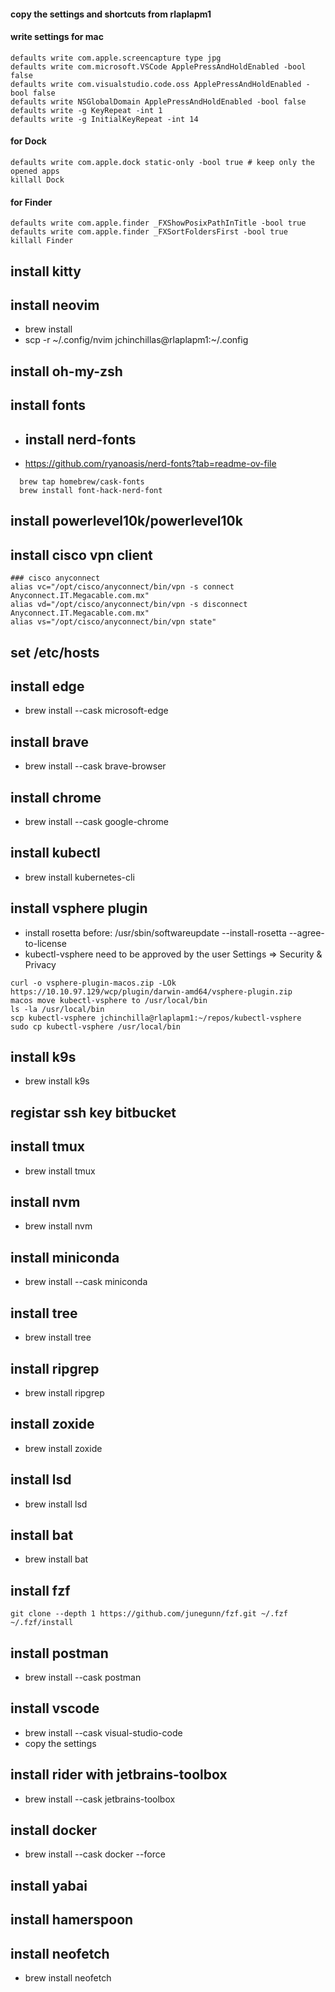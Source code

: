 #### copy  the settings and shortcuts from rlaplapm1


#### write settings for mac
```
defaults write com.apple.screencapture type jpg
defaults write com.microsoft.VSCode ApplePressAndHoldEnabled -bool false
defaults write com.visualstudio.code.oss ApplePressAndHoldEnabled -bool false
defaults write NSGlobalDomain ApplePressAndHoldEnabled -bool false
defaults write -g KeyRepeat -int 1
defaults write -g InitialKeyRepeat -int 14
```

#### for Dock
```
defaults write com.apple.dock static-only -bool true # keep only the opened apps
killall Dock
```

#### for Finder
```
defaults write com.apple.finder _FXShowPosixPathInTitle -bool true
defaults write com.apple.finder _FXSortFoldersFirst -bool true
killall Finder
```

## install kitty
## install neovim
 - brew install 
 - scp -r ~/.config/nvim jchinchillas@rlaplapm1:~/.config

## install oh-my-zsh

## install fonts
  - ## install nerd-fonts
  - https://github.com/ryanoasis/nerd-fonts?tab=readme-ov-file
  ```
    brew tap homebrew/cask-fonts
    brew install font-hack-nerd-font
  ```

## install powerlevel10k/powerlevel10k

## install cisco vpn client
```
### cisco anyconnect
alias vc="/opt/cisco/anyconnect/bin/vpn -s connect Anyconnect.IT.Megacable.com.mx"
alias vd="/opt/cisco/anyconnect/bin/vpn -s disconnect Anyconnect.IT.Megacable.com.mx"
alias vs="/opt/cisco/anyconnect/bin/vpn state" 
```

## set /etc/hosts

## install edge
  - brew install --cask microsoft-edge

## install brave
  - brew install --cask brave-browser

## install chrome
  - brew install --cask google-chrome

## install kubectl
  - brew install kubernetes-cli

## install vsphere plugin
- install rosetta before: /usr/sbin/softwareupdate --install-rosetta --agree-to-license
- kubectl-vsphere need to be approved by the user Settings => Security & Privacy
```
curl -o vsphere-plugin-macos.zip -LOk https://10.10.97.129/wcp/plugin/darwin-amd64/vsphere-plugin.zip
macos move kubectl-vsphere to /usr/local/bin
ls -la /usr/local/bin
scp kubectl-vsphere jchinchilla@rlaplapm1:~/repos/kubectl-vsphere
sudo cp kubectl-vsphere /usr/local/bin

```

## install k9s
  - brew install k9s

## registar ssh key bitbucket

## install tmux
  - brew install tmux

## install nvm
  - brew install nvm
  
## install miniconda
  - brew install --cask miniconda

## install tree
  - brew install tree

## install ripgrep
  - brew install ripgrep

## install zoxide 
  - brew install zoxide

## install lsd
  - brew install lsd

## install bat
  - brew install bat

## install fzf
```
git clone --depth 1 https://github.com/junegunn/fzf.git ~/.fzf
~/.fzf/install
```

## install postman
  - brew install --cask postman

## install vscode
  - brew install --cask visual-studio-code
  - copy the settings

## install rider with jetbrains-toolbox
  - brew install --cask jetbrains-toolbox

## install docker
  - brew install --cask docker --force

## install yabai

## install hamerspoon

## install neofetch
  - brew install neofetch